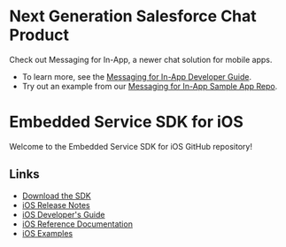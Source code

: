# Next Generation Salesforce Chat Product
Check out Messaging for In-App, a newer chat solution for mobile apps.

* To learn more, see the [Messaging for In-App Developer Guide](https://developer.salesforce.com/docs/service/messaging-in-app/overview).
* Try out an example from our [Messaging for In-App Sample App Repo](https://github.com/Salesforce-Async-Messaging/messaging-in-app-ios/tree/master/examples).

# Embedded Service SDK for iOS

Welcome to the Embedded Service SDK for iOS GitHub repository!

## Links

* [Download the SDK](https://github.com/forcedotcom/ServiceSDK-iOS/wiki/Get-the-iOS-SDK)
* [iOS Release Notes](https://github.com/forcedotcom/ServiceSDK-iOS/releases)
* [iOS Developer's Guide](https://developer.salesforce.com/docs/atlas.en-us.service_sdk_ios.meta/service_sdk_ios/servicesdk_ios_dev_guide.htm)
* [iOS Reference Documentation](http://forcedotcom.github.io/ServiceSDK-iOS/)
* [iOS Examples](./Examples/)

<!-- 238.0.0 -->
